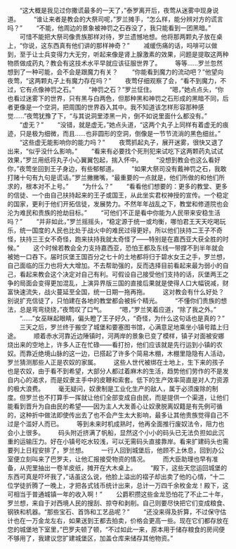 　　“这大概是我见过你撒谎最多的一天了，”泰罗离开后，夜莺从迷雾中现身说道。
　　“谁让来者是教会的大祭司呢，”罗兰摊手，“怎么样，能分辨对方的谎言吗？”
　　“不能，他周边的景象被神罚之石吞没了，我只能看到一团黑暗。”
　　可惜不能把大祭司像贵族那样对待，罗兰遗憾地想。他将那两颗丸子放在桌上，“你说，这东西真有他们讲的那样神奇？”
　　减缓伤痛的话，吗啡可以做到，至于让士兵变得力大无穷，听起来像是肾上腺激素的效果，问题是提取这两种物质做成药丸？教会有这技术水平早就应该征服世界了。
　　等等……罗兰忽然想到了一种可能，会不会是跟魔力有关？
　　“你能看到魔力的流动吧？”他望向夜莺，“这两颗丸子上有魔力存在吗？”
　　夜莺仔细观察了会，“看不到魔力，不过，它有点像神罚之石。”
　　“神罚之石？”罗兰怔住。
　　“嗯，”她点点头，“你也看过迷雾下的世界，只有黑与白两色，但那种黑和神罚之石形成的黑暗不同，后者更像是一个空洞，把周围的世界吞入其中。我不知道该怎样形容那种感觉……”夜莺犹豫了下，“与其说洞里漆黑一片，倒不如说里面什么都没有。”
　　“虚无？”
　　“没错，就是虚无，”她点头道，“这两个丸子上同样有着虚无的痕迹，只是极为细微，而且……也非圆形的空洞，倒像是一节节流淌的黑色细丝。”
　　“这些虚无能影响你的能力吗？”
　　夜莺抓起丸子，展开迷雾，很快又退了出来，“似乎没什么影响。”
　　“看来有必要找个死刑犯来试吃下这两颗药丸试试效果，”罗兰用纸将丸子小心翼翼包起，揣入怀中。
　　“没想到教会也这么看好你，”夜莺坐回到王子身边，有些郁郁道。
　　“如果大祭司没有戴神罚之石，我敢打赌十句有九句是谎话。”罗兰撇撇嘴，“最重要的一点就是，他们所做的和他们所求的，根本对不上号。”
　　“为什么？”
　　“看看他们想要的：更多的教堂、更多的信徒、一个由自己扶持起来的王子或国王，从此坐实君权神授的宣传。一个稳定的国家，更利于他们开拓信徒，发展势力。不然年年战乱之下，教堂和修道院也会沦为难民和贵族的抢劫目标。”
　　“可他们不正是看中你能为人民带来安稳生活吗？”
　　“并非如此，”罗兰摇摇头，“稳定源于统一或均衡，哪怕君王天天吃喝玩乐，统一国度的人民也比处于战火中的难民过得更好。所以他们扶持二王子不奇怪，扶持三王女不奇怪，跑来扶持我就太奇怪了——特别是在嘉西亚大获全胜的时候。”
　　这个时候若教会全力支持嘉西亚，恐怕王都及东线一带撑不到半年就会被她一口吞下。届时灰堡王国百分之七十的土地都将归于碧水女王之手，罗兰想，自己面临的压力也将大大增加。不去帮助强的，反而选择目前看起来最为弱小的自己，看起来教会这个决定对自己有利。可假设自己接受他们支持的话，灰堡两王之争的局面会变得更加混乱，上演异界版三国的直接后果就是使得人口大幅锐减，财富快速流失，战火蔓延至全国，统一日期一拖再拖。
　　这对教会有什么好处？别说扩充信徒了，只怕建在各地的教堂都会被拆个精光。
　　“不懂你们贵族的想法，总是弯弯绕绕，”夜莺叹了口气。
　　“嗯，”罗兰笑着应道，“除了我之外。”
　　“……”女巫眯起眼睛，偏头瞪了王子好久，“奇怪，为什么这句话也是真的？”
　　三天之后，罗兰终于搬空了城堡和要塞图书馆，心满意足地乘坐小镇号踏上归途。
　　顺着赤水河靠近边陲镇时，河两岸的景象已变了模样，镇子对面被安娜烧出来的空地上，许多人正在忙碌——看打扮，他们应该就是先行运到小镇的农奴。而靠近绝境山脉的这一边，已搭起了许多个简易木棚，木棚里隐隐有人活动，罗兰猜测那些人正是农奴的家属。
　　这些人世代被绑在土地上，生下来的孩子也是农奴，由于看不到希望，大部分人都过着麻木的生活，趋势他们劳作的不是发自内心的渴求，而是奴隶主手中的皮鞭和索套。低下的生产效率简直是对人力资源的极大浪费。
　　毫无疑问，奴隶制是工业化生产的敌人，属于必须废除的制度。但罗兰也不打算手一挥就让他们全部变成自由民，而是提供一个渠道，让他们能看到晋升为自由民的希望——因为主人大发善心让奴隶脱离奴籍是有先例可循的，这种折中做法即使传出去了也不会产生太大影响，最多让其他贵族觉得自己不过是个滥好人而已。
　　等到未来时机成熟时，他再全面推行废奴法令，阻力也会小上很多。
　　码头附近挤满了帆船，显然这个小小的码头已无法负担如此沉重的运输压力。好在小镇号吃水较浅，可以无需码头直接靠岸。看来扩建码头也需要列上日程安排了，罗兰想。
　　一行人回到城堡后，他顾不上休息，回到办公室便立刻叫来了巴罗夫，让他汇报接受物资的情况。
　　而大臣助理也早有准备，从兜里抽出一卷羊皮纸，摊开在大木桌上。
　　“殿下，这些天您运回城堡的东西可真是吓坏我了，”话虽这么说，他脸上溢出的褶子却出卖了他的心情，“十二位学徒折腾了一晚上，才把各式钱币统计出来，总计一万四千余枚金龙！殿下，这可相当于普通城镇一年的收入啊！”
　　公爵积攒这些金龙恐怕花了不止二十年，罗兰想，来自于对西境人民的搜刮、掠夺和剥削。自己则要尽快把它们变成粮食、钢铁和机器。“那些宝石、首饰和工艺品呢？”
　　“还没来得及折算，不过保守估计也在一万金龙左右，如果送到王都去拍卖，价格会更高一些。现在它们都存放在您的城堡地下室里，”巴罗夫顿了顿，“不过如此一来，原本用于储存粮食的房间便不够用了，我建议您扩建城堡区，加盖仓库来储存其他物资。”